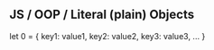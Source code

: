 


## JS / OOP / Literal (plain) Objects

let 0 = {
    key1: value1,
    key2: value2,
    key3: value3,
    ...
}


